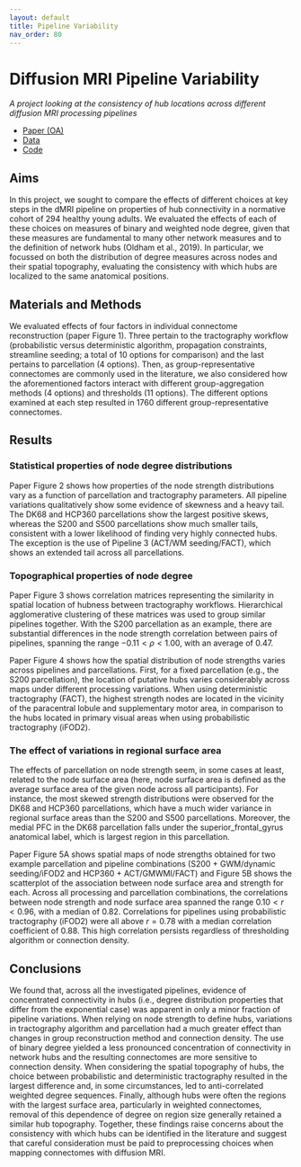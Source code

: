 ```yaml
---
layout: default
title: Pipeline Variability
nav_order: 80
---
```


# Diffusion MRI Pipeline Variability
*A project looking at the consistency of hub locations across different diffusion MRI processing pipelines*
- [Paper (OA)](https://direct.mit.edu/netn/article/7/4/1326/116174/Can-hubs-of-the-human-connectome-be-identified)
- [Data](https://bridges.monash.edu/collections/Degree_Variability/6352886/1)
- [Code](https://github.com/NSBLab/DegreeVariability)


## Aims
In this project, we sought to compare the effects of different choices at key steps in the dMRI pipeline on properties of hub connectivity in a normative cohort of 294 healthy young adults. We evaluated the effects of each of these choices on measures of binary and weighted node degree, given that these measures are fundamental to many other network measures and to the definition of network hubs (Oldham et al., 2019). In particular, we focussed on both the distribution of degree measures across nodes and their spatial topography, evaluating the consistency with which hubs are localized to the same anatomical positions.

## Materials and Methods
We evaluated effects of four factors in individual connectome reconstruction (paper Figure 1). Three pertain to the tractography workflow (probabilistic versus deterministic algorithm, propagation constraints, streamline seeding; a total of 10 options for comparison) and the last pertains to parcellation (4 options). Then, as group-representative connectomes are commonly used in the literature, we also considered how the aforementioned factors interact with different group-aggregation methods (4 options) and thresholds (11 options). The different options examined at each step resulted in 1760 different group-representative connectomes. 

## Results
### Statistical properties of node degree distributions
Paper Figure 2 shows how properties of the node strength distributions vary as a function of parcellation and tractography parameters. All pipeline variations qualitatively show some evidence of skewness and a heavy tail. The DK68 and HCP360 parcellations show the largest positive skews, whereas the S200 and S500 parcellations show much smaller tails, consistent with a lower likelihood of finding very highly connected hubs. The exception is the use of Pipeline 3 (ACT/WM seeding/FACT), which shows an extended tail across all parcellations. 

### Topographical properties of node degree
Paper Figure 3 shows correlation matrices representing the similarity in spatial location of hubness between tractography workflows. Hierarchical agglomerative clustering of these matrices was used to group similar pipelines together. With the S200 parcellation as an example, there are substantial differences in the node strength correlation between pairs of pipelines, spanning the range $-0.11 < \rho < 1.00$, with an average of 0.47.
 
Paper Figure 4 shows how the spatial distribution of node strengths varies across pipelines and parcellations. First, for a fixed parcellation (e.g., the S200 parcellation), the location of putative hubs varies considerably across maps under different processing variations. When using deterministic tractography (FACT), the highest strength nodes are located in the vicinity of the paracentral lobule and supplementary motor area, in comparison to the hubs located in primary visual areas when using probabilistic tractography (iFOD2).

### The effect of variations in regional surface area
The effects of parcellation on node strength seem, in some cases at least, related to the node surface area (here, node surface area is defined as the average surface area of the given node across all participants). For instance, the most skewed strength distributions were observed for the DK68 and HCP360 parcellations, which have a much wider variance in regional surface areas than the S200 and S500 parcellations. Moreover, the medial PFC in the DK68 parcellation falls under the superior_frontal_gyrus anatomical label, which is largest region in this parcellation.

Paper Figure 5A shows spatial maps of node strengths obtained for two example parcellation and pipeline combinations (S200 + GWM/dynamic seeding/iFOD2 and HCP360 + ACT/GMWMI/FACT) and Figure 5B shows the scatterplot of the association between node surface area and strength for each. Across all processing and parcellation combinations, the correlations between node strength and node surface area spanned the range $0.10 < r < 0.96$, with a median of 0.82. Correlations for pipelines using probabilistic tractography (iFOD2) were all above $r = 0.78$ with a median correlation coefficient of 0.88. This high correlation persists regardless of thresholding algorithm or connection density.


## Conclusions
We found that, across all the investigated pipelines, evidence of concentrated connectivity in hubs (i.e., degree distribution properties that differ from the exponential case) was apparent in only a minor fraction of pipeline variations. When relying on node strength to define hubs, variations in tractography algorithm and parcellation had a much greater effect than changes in group reconstruction method and connection density. The use of binary degree yielded a less pronounced concentration of connectivity in network hubs and the resulting connectomes are more sensitive to connection density. When considering the spatial topography of hubs, the choice between probabilistic and deterministic tractography resulted in the largest difference and, in some circumstances, led to anti-correlated weighted degree sequences. Finally, although hubs were often the regions with the largest surface area, particularly in weighted connectomes, removal of this dependence of degree on region size generally retained a similar hub topography. Together, these findings raise concerns about the consistency with which hubs can be identified in the literature and suggest that careful consideration must be paid to preprocessing choices when mapping connectomes with diffusion MRI. 

